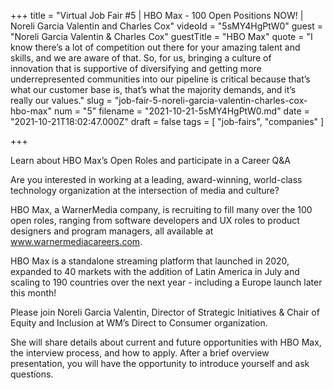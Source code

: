 +++
title = "Virtual Job Fair #5 | HBO Max - 100 Open Positions NOW! | Noreli Garcia Valentin and Charles Cox"
videoId = "5sMY4HgPtW0"
guest = "Noreli Garcia Valentin & Charles Cox"
guestTitle = "HBO Max"
quote = "I know there’s a lot of competition out there for your amazing talent and skills, and we are aware of that. So, for us, bringing a culture of innovation that is supportive of diversifying and getting more underrepresented communities into our pipeline is critical because that’s what our customer base is, that’s what the majority demands, and it’s really our values."
slug = "job-fair-5-noreli-garcia-valentin-charles-cox-hbo-max"
num = "5"
filename = "2021-10-21-5sMY4HgPtW0.md"
date = "2021-10-21T18:02:47.000Z"
draft = false
tags = [ "job-fairs", "companies" ]

+++

Learn about HBO Max’s Open Roles and participate in a Career Q&A

Are you interested in working at a leading, award-winning, world-class technology organization at the intersection of media and culture? 

HBO Max, a WarnerMedia company, is recruiting to fill many over the 100 open roles, ranging from software developers and UX roles to product designers and program managers, all available at www.warnermediacareers.com.

HBO Max is a standalone streaming platform that launched in 2020, expanded to 40 markets with the addition of Latin America in July and scaling to 190 countries over the next year - including a Europe launch later this month!

Please join Noreli Garcia Valentin, Director of Strategic Initiatives & Chair of Equity and Inclusion at WM’s Direct to Consumer organization.

She will share details about current and future opportunities with HBO Max, the interview process, and how to apply.  After a brief overview presentation, you will have the opportunity to introduce yourself and ask questions.
